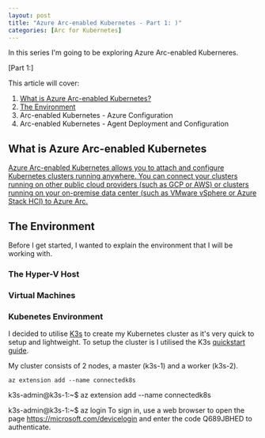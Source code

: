 ```yaml
---
layout: post
title: "Azure Arc-enabled Kubernetes - Part 1: )"
categories: [Arc for Kubernetes]
---
```


In this series I'm going to be exploring Azure Arc-enabled Kuberneres.

[Part 1:]

This article will cover: 
1. [What is Azure Arc-enabled Kubernetes?](#what-is-azure-arc-enabled-kubernetes)
2. [The Environment](#the-environment)
3. Arc-enabled Kubernetes - Azure Configuration
4. Arc-enabled Kubernetes - Agent Deployment and Configuration


## What is Azure Arc-enabled Kubernetes

[Azure Arc-enabled Kubernetes allows you to attach and configure Kubernetes clusters running anywhere. You can connect your clusters running on other public cloud providers (such as GCP or AWS) or clusters running on your on-premise data center (such as VMware vSphere or Azure Stack HCI) to Azure Arc.](https://docs.microsoft.com/en-us/azure/azure-arc/kubernetes/overview)

## The Environment

Before I get started, I wanted to explain the environment that I will be working with.

### The Hyper-V Host

### Virtual Machines

### Kubenetes Environment

I decided to utilise [K3s](https://k3s.io/) to create my Kubernetes cluster as it's very quick to setup and lightweight. To setup the cluster is I utilised the K3s [quickstart guide](https://rancher.com/docs/k3s/latest/en/quick-start/).

My cluster consists of 2 nodes, a master (k3s-1) and a worker (k3s-2).



```
az extension add --name connectedk8s
```

k3s-admin@k3s-1:~$ az extension add --name connectedk8s

k3s-admin@k3s-1:~$ az login
To sign in, use a web browser to open the page https://microsoft.com/devicelogin and enter the code Q689JBHED to authenticate.

